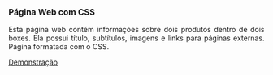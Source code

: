 ### Página Web com CSS

<p align="justify">
Esta página web contém informações sobre dois produtos dentro de dois boxes. Ela possui título, subtítulos, imagens e links para páginas externas. Página formatada com o CSS.
<p>
<a href="https://mayconfranca.github.io/pagina-web-com-CSS/">Demonstração</a>
